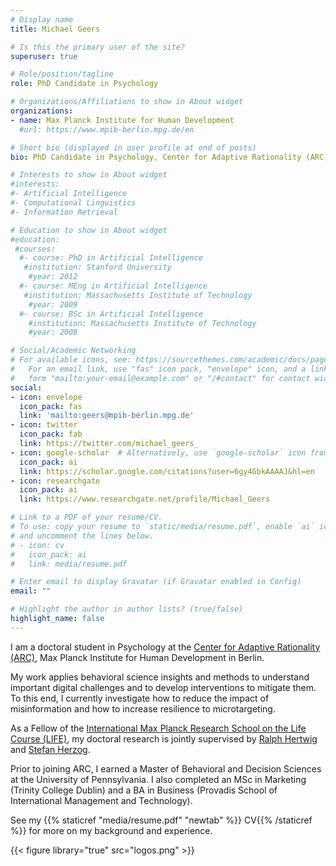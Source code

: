 ```yaml
---
# Display name
title: Michael Geers

# Is this the primary user of the site?
superuser: true

# Role/position/tagline
role: PhD Candidate in Psychology

# Organizations/Affiliations to show in About widget
organizations:
- name: Max Planck Institute for Human Development
  #url: https://www.mpib-berlin.mpg.de/en

# Short bio (displayed in user profile at end of posts)
bio: PhD Candidate in Psychology, Center for Adaptive Rationality (ARC) at Max Planck Institute for Human Development

# Interests to show in About widget
#interests:
#- Artificial Intelligence
#- Computational Linguistics
#- Information Retrieval

# Education to show in About widget
#education:
 #courses:
  #- course: PhD in Artificial Intelligence
   #institution: Stanford University
    #year: 2012
  #- course: MEng in Artificial Intelligence
   #institution: Massachusetts Institute of Technology
    #year: 2009
  #- course: BSc in Artificial Intelligence
    #institution: Massachusetts Institute of Technology
    #year: 2008

# Social/Academic Networking
# For available icons, see: https://sourcethemes.com/academic/docs/page-builder/#icons
#   For an email link, use "fas" icon pack, "envelope" icon, and a link in the
#   form "mailto:your-email@example.com" or "/#contact" for contact widget.
social:
- icon: envelope
  icon_pack: fas
  link: 'mailto:geers@mpib-berlin.mpg.de'
- icon: twitter
  icon_pack: fab
  link: https://twitter.com/michael_geers_
- icon: google-scholar  # Alternatively, use `google-scholar` icon from `ai` icon pack
  icon_pack: ai
  link: https://scholar.google.com/citations?user=6gy4GbkAAAAJ&hl=en
- icon: researchgate
  icon_pack: ai
  link: https://www.researchgate.net/profile/Michael_Geers

# Link to a PDF of your resume/CV.
# To use: copy your resume to `static/media/resume.pdf`, enable `ai` icons in `params.toml`, 
# and uncomment the lines below.
# - icon: cv
#   icon_pack: ai
#   link: media/resume.pdf

# Enter email to display Gravatar (if Gravatar enabled in Config)
email: ""

# Highlight the author in author lists? (true/false)
highlight_name: false
---
```


I am a doctoral student in Psychology at the [Center for Adaptive Rationality (ARC)](https://www.mpib-berlin.mpg.de/research/research-centers/adaptive-rationality), Max Planck Institute for Human Development in Berlin.

My work applies behavioral science insights and methods to understand important digital challenges and to develop interventions to mitigate them. To this end, I currently investigate how to reduce the impact of misinformation and how to increase resilience to microtargeting.

As a Fellow of the [International Max Planck Research School on the Life Course (LIFE)](https://www.imprs-life.mpg.de), my doctoral research is jointly supervised by [Ralph Hertwig](https://www.mpib-berlin.mpg.de/staff/ralph-hertwig) and [Stefan Herzog](https://www.mpib-berlin.mpg.de/staff/stefan-herzog).

Prior to joining ARC, I earned a Master of Behavioral and Decision Sciences at the University of Pennsylvania. I also completed an MSc in Marketing (Trinity College Dublin) and a BA in Business (Provadis School of International Management and Technology).

See my {{% staticref "media/resume.pdf" "newtab" %}} CV{{% /staticref %}} for more on my background and experience.




{{< figure library="true" src="logos.png" >}}

